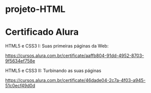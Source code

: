 # projeto-HTML

# Certificado Alura

HTML5 e CSS3 I: Suas primeiras páginas da Web:

https://cursos.alura.com.br/certificate/aaffb804-91dd-4952-8703-9f5634ef758e

HTML5 e CSS3 II: Turbinando as suas páginas

https://cursos.alura.com.br/certificate/46dade04-2c7a-4f03-a945-51c0ecf49d0d
